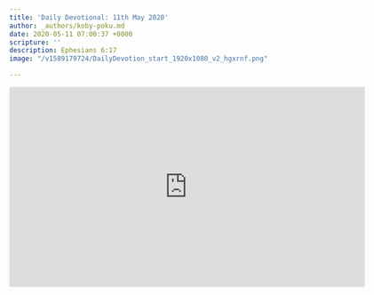 ```yaml
---
title: 'Daily Devotional: 11th May 2020'
author: _authors/koby-poku.md
date: 2020-05-11 07:00:37 +0000
scripture: ''
description: Ephesians 6:17
image: "/v1589179724/DailyDevotion_start_1920x1080_v2_hgxrnf.png"

---
```

<iframe src="https://player.vimeo.com/video/416971831" width="640" height="360" frameborder="0" allow="autoplay; fullscreen" allowfullscreen></iframe>